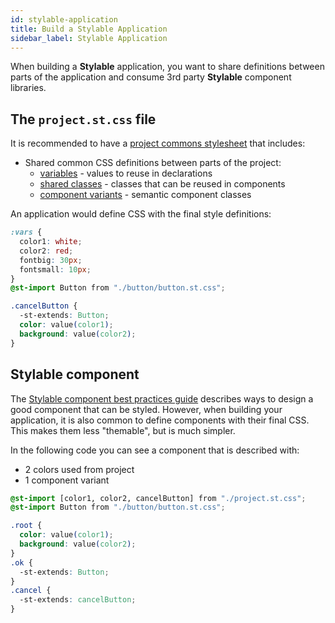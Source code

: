 ```yaml
---
id: stylable-application
title: Build a Stylable Application
sidebar_label: Stylable Application
---
```


When building a **Stylable** application, you want to share definitions between parts of the application and consume 3rd party **Stylable** component libraries.

## The `project.st.css` file

It is recommended to have a [project commons stylesheet](./project-commons.md) that includes:

- Shared common CSS definitions between parts of the project:
  - [variables](../references/variables.md) - values to reuse in declarations
  - [shared classes](./shared-classes.md) - classes that can be reused in components
  - [component variants](./component-variants.md) - semantic component classes

An application would define CSS with the final style definitions:

```css title="project.st.css"
:vars {
  color1: white;
  color2: red;
  fontbig: 30px;
  fontsmall: 10px;
}
@st-import Button from "./button/button.st.css";

.cancelButton {
  -st-extends: Button;
  color: value(color1);
  background: value(color2);
}
```

## Stylable component

The [Stylable component best practices guide](./component-best-practices.md) describes ways to design a good component that can be styled. However, when building your application, it is also common to define components with their final CSS. This makes them less "themable", but is much simpler.

In the following code you can see a component that is described with:

- 2 colors used from project
- 1 component variant

```css title="dialog.st.css"
@st-import [color1, color2, cancelButton] from "./project.st.css";
@st-import Button from "./button/button.st.css";

.root {
  color: value(color1);
  background: value(color2);
}
.ok {
  -st-extends: Button;
}
.cancel {
  -st-extends: cancelButton;
}
```

